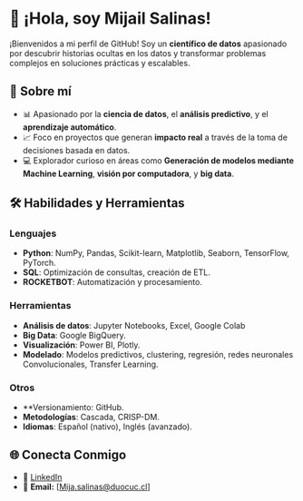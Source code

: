 
# 👋 ¡Hola, soy Mijail Salinas!  
¡Bienvenidos a mi perfil de GitHub! Soy un **científico de datos** apasionado por descubrir historias ocultas en los datos y transformar problemas complejos en soluciones prácticas y escalables.

## 🧠 **Sobre mí**
- 📊 Apasionado por la **ciencia de datos**, el **análisis predictivo**, y el **aprendizaje automático**.
- 📈 Foco en proyectos que generan **impacto real** a través de la toma de decisiones basada en datos.
- 💻 Explorador curioso en áreas como **Generación de modelos mediante Machine Learning**, **visión por computadora**, y **big data**.

## 🛠️ **Habilidades y Herramientas**
### Lenguajes
- **Python**: NumPy, Pandas, Scikit-learn, Matplotlib, Seaborn, TensorFlow, PyTorch.
- **SQL**: Optimización de consultas, creación de ETL.
- **ROCKETBOT**: Automatización y procesamiento.

### Herramientas
- **Análisis de datos**: Jupyter Notebooks, Excel, Google Colab
- **Big Data**: Google BigQuery.
- **Visualización**: Power BI, Plotly.
- **Modelado**: Modelos predictivos, clustering, regresión, redes neuronales Convolucionales, Transfer Learning.

### Otros
- **Versionamiento: GitHub.
- **Metodologías**: Cascada, CRISP-DM.
- **Idiomas**: Español (nativo), Inglés (avanzado).

<!---## 💡 **Proyectos Destacados**
### 🔍 [Nombre del Proyecto 1]  
**Descripción breve:** Creé un modelo predictivo para [resolver un problema específico] utilizando [herramientas y técnicas].  
🔗 **Repositorio:** [Enlace al repositorio] ---->



## 🌐 **Conecta Conmigo**
- 💼 [LinkedIn](https://www.linkedin.com/in/mijail-salinas-alvarez-407941197/)
- 📧 **Email:** [Mija.salinas@duocuc.cl]
